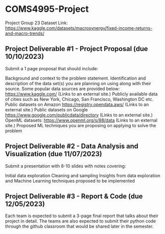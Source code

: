 # COMS4995-Project
Project Group 23
Dataset Link: https://www.kaggle.com/datasets/macrosynergy/fixed-income-returns-and-macro-trends/


## Project Deliverable #1 - Project Proposal (due 10/10/2023)
Submit a 1 page proposal that should include:

Background and context to the problem statement. 
Identification and description of the data set(s) you are planning on using  along with their source. Some popular data sources are provided below:
https://www.kaggle.com/ (Links to an external site.)
Publicly available data of  cities such as New York, Chicago, San Francisco, Washington DC etc.
Public datasets on Amazon https://registry.opendata.aws/ (Links to an external site.)
Public datasets on Google https://www.google.com/publicdata/directory (Links to an external site.)
OpenML datasets: https://www.openml.org/s/88/data (Links to an external site.)
Proposed ML techniques you are proposing on applying to solve the problem

## Project Deliverable #2 - Data Analysis and Visualization (due 11/07/2023)
Submit a presentation with 8-10 slides with notes covering:

Initial data exploration
Cleaning and sampling
Insights from data exploration and
Machine Learning techniques proposed to be implemented

## Project Deliverable #3 - Report & Code (due 12/05/2023) 
Each team is expected to submit a 3-page final report that talks about their project in detail. The teams are also expected to submit their python code through the github classroom that would be shared later in the semester.
